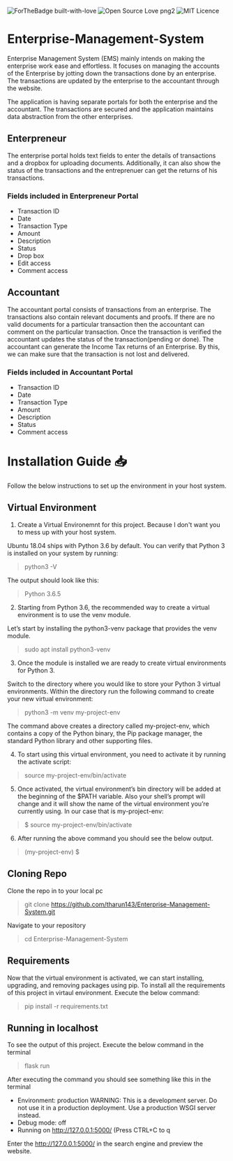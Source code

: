 ![ForTheBadge built-with-love](http://ForTheBadge.com/images/badges/built-with-love.svg) ![Open Source Love png2](https://badges.frapsoft.com/os/v2/open-source.png?v=103) ![MIT Licence](https://badges.frapsoft.com/os/mit/mit.png?v=103)

# Enterprise-Management-System
Enterprise Management System (EMS) mainly intends on making the enterprise work ease and effortless. It focuses on managing the accounts of the Enterprise by jotting down the transactions done by an enterprise. The transactions are updated by the enterprise to the accountant through the website.

The application is having separate portals for both the enterprise and the accountant. The transactions are secured and the application maintains data abstraction from the other enterprises.

## Enterpreneur

The enterprise portal holds text fields to enter the details of transactions and a dropbox for uploading documents. Additionally, it can also show the status of the transactions and the entreprenuer can get the returns of his transactions.

### Fields included in Enterpreneur Portal
- Transaction ID
- Date
- Transaction Type
- Amount
- Description
- Status
- Drop box
- Edit access
- Comment access

## Accountant

The accountant portal consists of transactions from an enterprise. The transactions also contain relevant documents and proofs. If there are no valid documents for a particular transaction then the accountant can comment on the particular transaction. Once the transaction is verified the accountant updates the status of the transaction(pending or done). The accountant can generate the Income Tax returns of an Enterprise.
By this, we can make sure that the transaction is not lost and delivered.

### Fields included in Accountant Portal
- Transaction ID
- Date
- Transaction Type
- Amount
- Description
- Status
- Comment access

# Installation Guide :inbox_tray:

Follow the below instructions to set up the environment in your host system.

## Virtual Environment

1. Create a Virtual Environemnt for this project. Because I don't want you to mess up with your host system.

Ubuntu 18.04 ships with Python 3.6 by default. You can verify that Python 3 is installed on your system by running:

> python3 -V

The output should look like this:

> Python 3.6.5

2. Starting from Python 3.6, the recommended way to create a virtual environment is to use the venv module.

Let’s start by installing the python3-venv package that provides the venv module.

> sudo apt install python3-venv

3. Once the module is installed we are ready to create virtual environments for Python 3.

Switch to the directory where you would like to store your Python 3 virtual environments. Within the directory run the following command to create your new virtual environment:

> python3 -m venv my-project-env

The command above creates a directory called my-project-env, which contains a copy of the Python binary, the Pip package manager, the standard Python library and other supporting files.

4. To start using this virtual environment, you need to activate it by running the activate script:

> source my-project-env/bin/activate

5. Once activated, the virtual environment’s bin directory will be added at the beginning of the $PATH variable. Also your shell’s prompt will change and it will show the name of the virtual environment you’re currently using. In our case that is my-project-env:

> $ source my-project-env/bin/activate

6. After running the above command you should see the below output.

> (my-project-env) $

## Cloning Repo

Clone the repo in to your local pc

> git clone https://github.com/tharun143/Enterprise-Management-System.git

Navigate to your repository

> cd Enterprise-Management-System

## Requirements

Now that the virtual environment is activated, we can start installing, upgrading, and removing packages using pip.
To install all the requirements of this project in virtaul environment. Execute the below command:

> pip install -r requirements.txt

## Running in localhost

To see the output of this project. Execute the below command in the terminal

> flask run

After executing the command you should see something like this in the terminal

 * Environment: production
   WARNING: This is a development server. Do not use it in a production deployment.
   Use a production WSGI server instead.
 * Debug mode: off
 * Running on http://127.0.0.1:5000/ (Press CTRL+C to q
 
 Enter the http://127.0.0.1:5000/ in the search engine and preview the website. 





